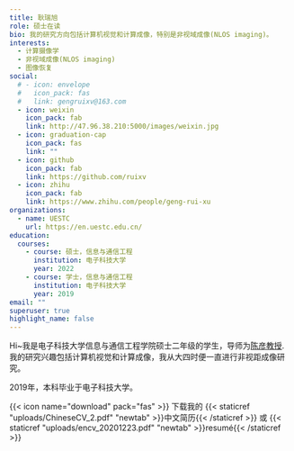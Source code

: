 ```yaml
---
title: 耿瑞旭
role: 硕士在读
bio: 我的研究方向包括计算机视觉和计算成像，特别是非视域成像(NLOS imaging)。
interests:
  - 计算摄像学
  - 非视域成像(NLOS imaging)
  - 图像恢复
social:
  # - icon: envelope
  #   icon_pack: fas
  #   link: gengruixv@163.com
  - icon: weixin
    icon_pack: fab
    link: http://47.96.38.210:5000/images/weixin.jpg
  - icon: graduation-cap
    icon_pack: fas
    link: ""
  - icon: github
    icon_pack: fab
    link: https://github.com/ruixv
  - icon: zhihu
    icon_pack: fab
    link: https://www.zhihu.com/people/geng-rui-xu
organizations:
  - name: UESTC
    url: https://en.uestc.edu.cn/
education:
  courses:
    - course: 硕士，信息与通信工程
      institution: 电子科技大学
      year: 2022
    - course: 学士，信息与通信工程
      institution: 电子科技大学
      year: 2019
email: ""
superuser: true
highlight_name: false
---
```

Hi~我是电子科技大学信息与通信工程学院硕士二年级的学生，导师为[陈彦教授](http://staff.ustc.edu.cn/~eecyan/). 我的研究兴趣包括计算机视觉和计算成像，我从大四时便一直进行非视距成像研究。
<!-- I am a second-year master student at University of Electronic Science and Technology of China (UESTC), Chengdu, China. I am supervised by [Prof. Yan Chen](http://staff.ustc.edu.cn/~eecyan/) and my research interest is about computer vision and computational imaging, especially on Non-line-of-sight(NLOS) imaging. -->

<!-- I received my Bachelor of Engineering Degree at UESTC in 2019. -->
2019年，本科毕业于电子科技大学。



{{< icon name="download" pack="fas" >}} 下载我的 {{< staticref "uploads/ChineseCV_2.pdf" "newtab" >}}中文简历{{< /staticref >}} 或 {{< staticref "uploads/encv_20201223.pdf" "newtab" >}}resumé{{< /staticref >}}